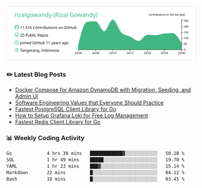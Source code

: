 ![profile-details](profile-summary-card-output/vue/0-profile-details.svg)

### :pencil2: Latest Blog Posts
<!-- BLOG-POST-LIST:START -->
- [Docker Compose for Amazon DynamoDB with Migration, Seeding, and Admin UI](https://medium.com/geekculture/docker-compose-for-amazon-dynamodb-with-migration-seeding-and-admin-ui-db11a348cc6a?source=rss-5763b0f1aba6------2)
- [Software Engineering Values that Everyone Should Practice](https://levelup.gitconnected.com/software-engineering-values-that-everyone-should-practice-c980d00cd103?source=rss-5763b0f1aba6------2)
- [Fastest PostgreSQL Client Library for Go](https://levelup.gitconnected.com/fastest-postgresql-client-library-for-go-579fa97909fb?source=rss-5763b0f1aba6------2)
- [How to Setup Grafana Loki for Free Log Management](https://levelup.gitconnected.com/how-to-setup-grafana-loki-for-free-log-management-ceb60558503c?source=rss-5763b0f1aba6------2)
- [Fastest Redis Client Library for Go](https://levelup.gitconnected.com/fastest-redis-client-library-for-go-7993f618f5ab?source=rss-5763b0f1aba6------2)
<!-- BLOG-POST-LIST:END -->

### 📊 Weekly Coding Activity
<!--START_SECTION:waka-->

```txt
Go             4 hrs 38 mins   ████████████▓░░░░░░░░░░░░   50.28 %
SQL            1 hr 49 mins    █████░░░░░░░░░░░░░░░░░░░░   19.70 %
YAML           1 hr 23 mins    ███▓░░░░░░░░░░░░░░░░░░░░░   15.14 %
Markdown       22 mins         █░░░░░░░░░░░░░░░░░░░░░░░░   04.12 %
Bash           19 mins         █░░░░░░░░░░░░░░░░░░░░░░░░   03.45 %
```

<!--END_SECTION:waka-->

